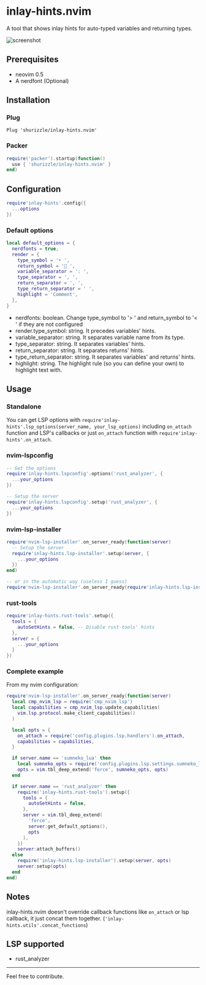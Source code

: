 # inlay-hints.nvim

A tool that shows inlay hints for auto-typed variables and returning types.

![screenshot](https://user-images.githubusercontent.com/203655/147517017-33f88445-e7c0-4a30-ac40-873892745471.png)

## Prerequisites

- neovim 0.5
- A nerdfont (Optional)

## Installation

### Plug

```viml
Plug 'shurizzle/inlay-hints.nvim'
```

### Packer

```lua
require('packer').startup(function()
  use { 'shurizzle/inlay-hints.nvim' }
end)
```

## Configuration

```lua
require'inlay-hints'.config({
  ...options
})
```

### Default options

```lua
local default_options = {
  nerdfonts = true,
  render = {
    type_symbol = '‣ ',
    return_symbol = ' ',
    variable_separator = ': ',
    type_separator = ', ',
    return_separator = ', ',
    type_return_separator = ' ',
    highlight = 'Comment',
  },
}
```

- nerdfonts: boolean. Change type_symbol to '> ' and return_symbol to '< ' if they are not configured
- render.type_symbol: string. It precedes variables' hints.
- variable_separator: string. It separates variable name from its type.
- type_separator: string. It separates variables' hints.
- return_separator: string. It separates returns' hints.
- type_return_separator: string. It separates variables' and returns' hints.
- highlight: string. The highlight rule (so you can define your own) to highlight text with.

## Usage

### Standalone

You can get LSP options with `require'inlay-hints'.lsp_options(server_name, your_lsp_options)` including `on_attach` function and LSP's callbacks or just `on_attach` function with `require'inlay-hints'.on_attach`.

### nvim-lspconfig

```lua
-- Get the options
require'inlay-hints.lspconfig'.options('rust_analyzer', {
  ...your_options
})

-- Setup the server
require'inlay-hints.lspconfig'.setup('rust_analyzer', {
  ...your_options
})
```

### nvim-lsp-installer

```lua
require'nvim-lsp-installer'.on_server_ready(function(server)
  -- Setup the server
  require'inlay-hints.lsp-installer'.setup(server, {
    ...your_options
  })
end)

-- or in the automatic way (useless I guess)
require'nvim-lsp-installer'.on_server_ready(require'inlay-hints.lsp-installer'.on_server_ready)
```

### rust-tools

```lua
require'inlay-hints.rust-tools'.setup({
  tools = {
    autoSetHints = false, -- Disable rust-tools' hints
  },
  server = {
    ...your_options
  }
})
```

### Complete example

From my nvim configuration:

```lua
require'nvim-lsp-installer'.on_server_ready(function(server)
  local cmp_nvim_lsp = require('cmp_nvim_lsp')
  local capabilities = cmp_nvim_lsp.update_capabilities(
    vim.lsp.protocol.make_client_capabilities()
  )

  local opts = {
    on_attach = require('config.plugins.lsp.handlers').on_attach,
    capabilities = capabilities,
  }

  if server.name == 'sumneko_lua' then
    local sumneko_opts = require('config.plugins.lsp.settings.sumneko_lua')
    opts = vim.tbl_deep_extend('force', sumneko_opts, opts)
  end

  if server.name == 'rust_analyzer' then
    require('inlay-hints.rust-tools').setup({
      tools = {
        autoSetHints = false,
      },
      server = vim.tbl_deep_extend(
        'force',
        server:get_default_options(),
        opts
      ),
    })
    server:attach_buffers()
  else
    require('inlay-hints.lsp-installer').setup(server, opts)
    server:setup(opts)
  end
end)
```

## Notes

inlay-hints.nvim doesn't override callback functions like `on_attach` or lsp callback, it just concat them together. (`'inlay-hints.utils'.concat_functions`)

## LSP supported

- rust_analyzer

---

Feel free to contribute.

